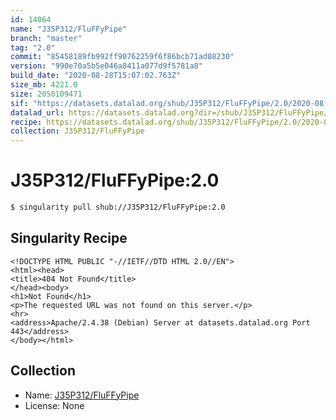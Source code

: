 ```yaml
---
id: 14064
name: "J35P312/FluFFyPipe"
branch: "master"
tag: "2.0"
commit: "85458189fb992ff90762259f6f86bcb71ad08230"
version: "990e70a5b5e046a8411a077d9f5781a8"
build_date: "2020-08-28T15:07:02.763Z"
size_mb: 4221.0
size: 2050109471
sif: "https://datasets.datalad.org/shub/J35P312/FluFFyPipe/2.0/2020-08-28-85458189-990e70a5/990e70a5b5e046a8411a077d9f5781a8.sif"
datalad_url: https://datasets.datalad.org?dir=/shub/J35P312/FluFFyPipe/2.0/2020-08-28-85458189-990e70a5/
recipe: https://datasets.datalad.org/shub/J35P312/FluFFyPipe/2.0/2020-08-28-85458189-990e70a5/Singularity
collection: J35P312/FluFFyPipe
---
```


# J35P312/FluFFyPipe:2.0

```bash
$ singularity pull shub://J35P312/FluFFyPipe:2.0
```

## Singularity Recipe

```singularity
<!DOCTYPE HTML PUBLIC "-//IETF//DTD HTML 2.0//EN">
<html><head>
<title>404 Not Found</title>
</head><body>
<h1>Not Found</h1>
<p>The requested URL was not found on this server.</p>
<hr>
<address>Apache/2.4.38 (Debian) Server at datasets.datalad.org Port 443</address>
</body></html>
```

## Collection

 - Name: [J35P312/FluFFyPipe](https://github.com/J35P312/FluFFyPipe)
 - License: None

